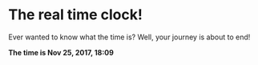 # The real time clock!

Ever wanted to know what the time is? Well, your journey is about to end!

**The time is Nov 25, 2017, 18:09**